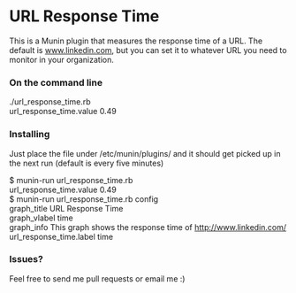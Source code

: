 # URL Response Time
This is a Munin plugin that measures the response time of a URL. The default is www.linkedin.com, but you can set it to whatever URL you need to monitor in your organization.  

### On the command line

./url_response_time.rb  
url_response_time.value 0.49


### Installing

Just place the file under /etc/munin/plugins/ and it should get picked up in the next run (default is every five minutes)

$ munin-run url_response_time.rb  
url_response_time.value 0.49  
$ munin-run url_response_time.rb config  
graph_title URL Response Time  
graph_vlabel time  
graph_info This graph shows the response time of http://www.linkedin.com/  
url_response_time.label time  

### Issues?
Feel free to send me pull requests or email me :)
